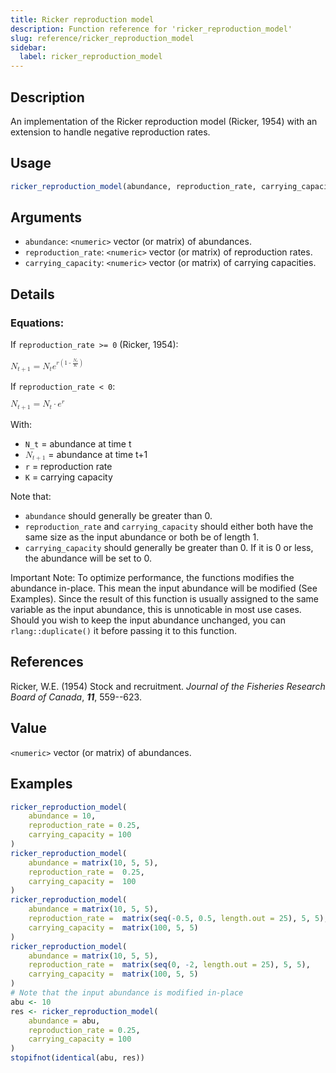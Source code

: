 ```yaml
---
title: Ricker reproduction model
description: Function reference for 'ricker_reproduction_model'
slug: reference/ricker_reproduction_model
sidebar:
  label: ricker_reproduction_model
---
```


## Description

An implementation of the Ricker reproduction model (Ricker, 1954) with
an extension to handle negative reproduction rates.

## Usage

```r
ricker_reproduction_model(abundance, reproduction_rate, carrying_capacity)
```

## Arguments

* `abundance`: `<numeric>` vector (or matrix) of abundances.
* `reproduction_rate`: `<numeric>` vector (or matrix) of reproduction rates.
* `carrying_capacity`: `<numeric>` vector (or matrix) of carrying capacities.

## Details

### Equations:

If `reproduction_rate >= 0` (Ricker, 1954):

<math xmlns="http://www.w3.org/1998/Math/MathML" display="inline">
    <msub><mi>N</mi><mrow><mi>t</mi><mo>+</mo><mn>1</mn></mrow></msub>
    <mo>=</mo>
    <msub><mi>N</mi><mi>t</mi></msub>
    <msup>
        <mi>e</mi>
        <mrow>
            <mi>r</mi>
            <mo>(</mo>
            <mn>1</mn>
            <mo>-</mo>
            <mfrac>
                <msub><mi>N</mi><mi>t</mi></msub>
                <mi>K</mi>
            </mfrac>
            <mo>)</mo>
        </mrow>
    </msup>
</math>

If `reproduction_rate < 0`:

<math xmlns="http://www.w3.org/1998/Math/MathML" display="inline">
    <msub><mi>N</mi><mrow><mi>t</mi><mo>+</mo><mn>1</mn></mrow></msub>
    <mo>=</mo>
    <msub><mi>N</mi><mi>t</mi></msub>
    <mo>&#x22C5;</mo>
    <msup><mi>e</mi><mi>r</mi></msup>
</math>

With:

* `N_t` = abundance at time t
* <math xmlns="http://www.w3.org/1998/Math/MathML" display="inline"><msub><mi>N</mi><mrow><mi>t</mi><mo>+</mo><mn>1</mn></mrow></msub></math> = abundance at time t+1
* `r` = reproduction rate
* `K` = carrying capacity

Note that:

* `abundance` should generally be greater than 0.
* `reproduction_rate` and  `carrying_capacity` should either both have the same size as the input abundance or both be of length 1.
* `carrying_capacity` should generally be greater than 0. If it is 0 or less, the abundance will be set to 0.

Important Note:
To optimize performance, the functions modifies the abundance in-place.
This mean the input abundance will be modified (See Examples).
Since the result of this function is usually assigned to the same variable as the input abundance, this is unnoticable in most use cases.
Should you wish to keep the input abundance unchanged, you can `rlang::duplicate()` it before passing it to this function.

## References

Ricker, W.E. (1954) Stock and recruitment.
*Journal of the Fisheries Research Board of Canada*, ***11***, 559--623.

## Value

`<numeric>` vector (or matrix) of abundances.

## Examples

```r
ricker_reproduction_model(
    abundance = 10,
    reproduction_rate = 0.25,
    carrying_capacity = 100
)
ricker_reproduction_model(
    abundance = matrix(10, 5, 5),
    reproduction_rate =  0.25,
    carrying_capacity =  100
)
ricker_reproduction_model(
    abundance = matrix(10, 5, 5),
    reproduction_rate =  matrix(seq(-0.5, 0.5, length.out = 25), 5, 5),
    carrying_capacity =  matrix(100, 5, 5)
)
ricker_reproduction_model(
    abundance = matrix(10, 5, 5),
    reproduction_rate =  matrix(seq(0, -2, length.out = 25), 5, 5),
    carrying_capacity =  matrix(100, 5, 5)
)
# Note that the input abundance is modified in-place
abu <- 10
res <- ricker_reproduction_model(
    abundance = abu,
    reproduction_rate = 0.25,
    carrying_capacity = 100
)
stopifnot(identical(abu, res))
```

